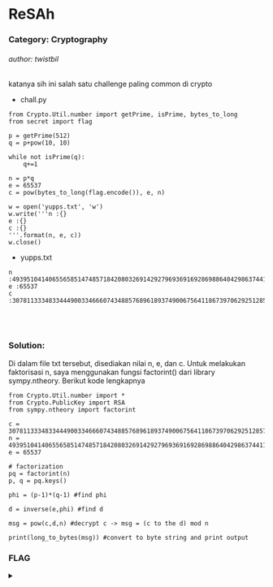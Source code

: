 # ReSAh
### Category: Cryptography
###### author: twistbil

katanya sih ini salah satu challenge paling common di crypto

- chall.py
```
from Crypto.Util.number import getPrime, isPrime, bytes_to_long
from secret import flag

p = getPrime(512)
q = p+pow(10, 10)

while not isPrime(q):
	q+=1

n = p*q
e = 65537
c = pow(bytes_to_long(flag.encode()), e, n)

w = open('yupps.txt', 'w')
w.write('''n :{}
e :{}
c :{}
'''.format(n, e, c))
w.close()
```
- yupps.txt
```
n :49395104140655658514748571842080326914292796936916928698864042986374411298172218017902749917436512276989151397882527274877230879505860589222329619862809739982766514159792938698753211409320684569464486446070544232700671329040497669816428170571531694983615346689735470529160952805280642456928633093385042290903
e :65537
c :30781133348334449003346660743488576896189374900675641186739706292512857823016060656024278245283188842883530944647636039309667044428404383073597120995244881437966593912379874459080502668399875256503185287402082539930387628744251784107740046626292203599846152655564451412867273342609548028692795413644948191855
```
<br><br>
### Solution:
Di dalam file txt tersebut, disediakan nilai n, e, dan c. Untuk melakukan faktorisasi n, saya menggunakan fungsi factorint() dari library sympy.ntheory. Berikut kode lengkapnya
```
from Crypto.Util.number import *
from Crypto.PublicKey import RSA
from sympy.ntheory import factorint

c = 30781133348334449003346660743488576896189374900675641186739706292512857823016060656024278245283188842883530944647636039309667044428404383073597120995244881437966593912379874459080502668399875256503185287402082539930387628744251784107740046626292203599846152655564451412867273342609548028692795413644948191855
n = 49395104140655658514748571842080326914292796936916928698864042986374411298172218017902749917436512276989151397882527274877230879505860589222329619862809739982766514159792938698753211409320684569464486446070544232700671329040497669816428170571531694983615346689735470529160952805280642456928633093385042290903
e = 65537

# factorization
pq = factorint(n)
p, q = pq.keys()

phi = (p-1)*(q-1) #find phi

d = inverse(e,phi) #find d

msg = pow(c,d,n) #decrypt c -> msg = (c to the d) mod n

print(long_to_bytes(msg)) #convert to byte string and print output
```

### FLAG

<details>
  <summary></summary>
  
  hackfest0x5{nev3r_use_2_cl0se_pr1me_in_rSa}

</details>
